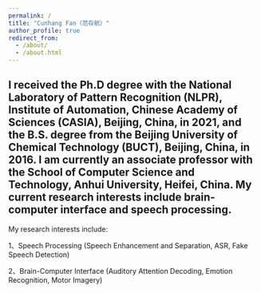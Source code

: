 ```yaml
---
permalink: /
title: "Cunhang Fan（范存航）"
author_profile: true
redirect_from: 
  - /about/
  - /about.html
---
```


I received the Ph.D degree with the National Laboratory of Pattern Recognition (NLPR), Institute of Automation, Chinese Academy of Sciences (CASIA), Beijing, China, in 2021, and the B.S. degree from the Beijing University of Chemical Technology (BUCT), Beijing, China, in 2016. I am currently an associate professor with the School of Computer Science and Technology, Anhui University, Heifei, China. My current research interests include brain-computer interface and speech processing.
---
My research interests include:

1、Speech Processing (Speech Enhancement and Separation, ASR, Fake Speech Detection)

2、Brain-Computer Interface (Auditory Attention Decoding, Emotion Recognition, Motor Imagery)
